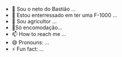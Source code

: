 - 👋 Sou o neto do Bastião ...
- 👀 Estou enterressado em ter uma F-1000 ...
- 🌱 Sou agricultor ...
- 💞️Só encomodação...
- 📫 How to reach me ...
- 😄 Pronouns: ...
- ⚡ Fun fact: ...

<!---
Lima137/Lima137 is a ✨ special ✨ repository because its `README.md` (this file) appears on your GitHub profile.
You can click the Preview link to take a look at your changes.
--->
